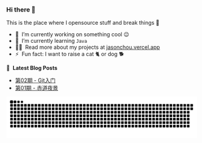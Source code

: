 ### Hi there 👋
This is the place where I opensource stuff and break things :rofl:
- 🔭 &nbsp;I’m currently working on something cool :wink:
- 🌱 &nbsp;I’m currently learning `Java`
- 👨‍💻 &nbsp;Read more about my projects at [jasonchou.vercel.app](https://jasonchou.vercel.app)
- ⚡ &nbsp;Fun fact: I want to raise a cat 🐈 or dog 🐕

📕 &nbsp;**Latest Blog Posts**
<!-- BLOG-POST-LIST:START -->
- [第02期 - Git入门](https://jasonchou.vercel.app/posts/02-Git%E5%85%A5%E9%97%A8/)
- [第01期 - 赤道夜景](https://jasonchou.vercel.app/posts/01-%E8%B5%A4%E9%81%93%E5%A4%9C%E6%99%AF/)
<!-- BLOG-POST-LIST:END -->

<picture>
  <source media="(prefers-color-scheme: dark)" srcset="https://raw.githubusercontent.com/JasonChou0v0/JasonChou0v0/output/github-contribution-grid-snake-dark.svg">
  <source media="(prefers-color-scheme: light)" srcset="https://raw.githubusercontent.com/JasonChou0v0/JasonChou0v0/output/github-contribution-grid-snake.svg">
  <img alt="github contribution grid snake animation" src="https://raw.githubusercontent.com/JasonChou0v0/JasonChou0v0/output/github-contribution-grid-snake.svg">
</picture>
